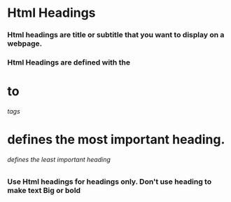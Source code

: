 # Html Headings
### Html headings are title or subtitle that you want to display on a webpage.
### Html Headings are defined with the <h1> to <h6> tags
### <h1> defines the most important heading. <h6> defines the least important heading
### Use Html headings for headings only. Don't use heading to make text Big or bold